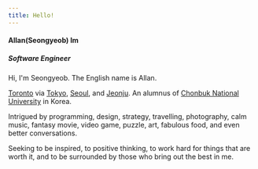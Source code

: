 ```yaml
---
title: Hello!
---
```


#### Allan(Seongyeob) Im

##### Software Engineer

Hi, I'm Seongyeob. The English name is Allan.

[Toronto](https://en.wikipedia.org/wiki/Toronto) via [Tokyo](https://en.wikipedia.org/wiki/Tokyo), [Seoul](https://en.wikipedia.org/wiki/Seoul), and [Jeonju](https://en.wikipedia.org/wiki/Jeonju). An alumnus of [Chonbuk National University](https://en.wikipedia.org/wiki/Chonbuk_National_University) in Korea.

Intrigued by programming, design, strategy, travelling, photography, calm music, fantasy movie, video game, puzzle, art, fabulous food, and even better conversations.

Seeking to be inspired, to positive thinking, to work hard for things that are worth it, and to be surrounded by those who bring out the best in me.
